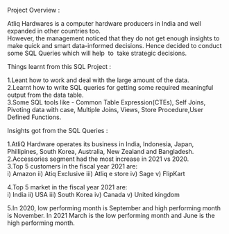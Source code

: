 Project Overview : <br/>

Atliq Hardwares is a computer hardware producers in India and well expanded in other countries too.<br/>
However, the management noticed that they do not get enough insights to make quick and smart data-informed decisions. Hence decided to conduct some SQL Queries which will help  to  take strategic decisions.

Things learnt from this SQL Project : <br/>

1.Leant how to work and deal with the large amount of the data.<br/>
2.Learnt how to write SQL queries for getting some required meaningful output from the data table.<br/>
3.Some SQL tools like - Common Table Expression(CTEs), Self Joins, Pivoting data with case, Multiple Joins, Views, Store Procedure,User Defined Functions. 

Insights got from the SQL Queries :<br/>

1.AtliQ Hardware operates its business in India, Indonesia, Japan, Phillipines, South Korea, Australia, New Zealand and Bangladesh.<br/>
2.Accessories segment had the most increase in 2021 vs 2020.<br/>
3.Top 5 customers in the fiscal year 2021 are:<br/>
i) Amazon
ii) Atiq Exclusive
iii) Atliq e store
iv) Sage
v) FlipKart <br/>

4.Top 5 market in the fiscal year 2021 are:<br/>
i) India
ii) USA
iii) South Korea
iv) Canada
v) United kingdom <br/>

5.In 2020, low performing month is September and high performing month is November. In 2021 March is the low performing month and June is the high performing month.
